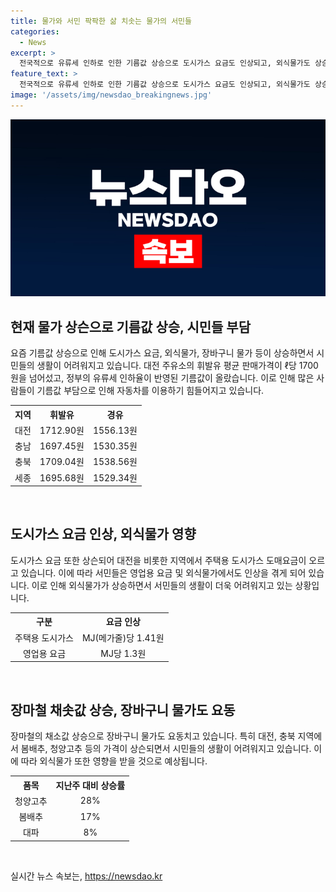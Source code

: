 ```yaml
---
title: 물가와 서민 팍팍한 삶 치솟는 물가의 서민들
categories:
  - News
excerpt: >
  전국적으로 유류세 인하로 인한 기름값 상승으로 도시가스 요금도 인상되고, 외식물가도 상승하여 장마철 채소값 상승으로 인한 장바구니 물가요동이 심해지고 있다. 대전에서는 휘발유 가격이 ℓ당 1700원을 넘어섰으며, 이로 인해 많은 이들이 차를 끌고 다니지 않게 되었다. 또한 도시가스 요금도 상승하여 서민들의 부담이 더해지고, 장마철 채소값 상승으로 심각한 영향을 받고 있다. 7일 유가정보 서비스 오피넷에 따르면 주유소의 휘발유와 경유 모두 주간 기준으로 2주 연속 상승했으며, 도시가스 요금도 지난해 5월 이후 1년 2개월 만에 오르는 등, 가계 부담이 커지고 있다. 이에 대한 시민들의 불만이 높아지고 있으며, 영세상공인과 소상공인들도 어려움을 호소하고 있다.
feature_text: >
  전국적으로 유류세 인하로 인한 기름값 상승으로 도시가스 요금도 인상되고, 외식물가도 상승하여 장마철 채소값 상승으로 인한 장바구니 물가요동이 심해지고 있다. 대전에서는 휘발유 가격이 ℓ당 1700원을 넘어섰으며, 이로 인해 많은 이들이 차를 끌고 다니지 않게 되었다. 또한 도시가스 요금도 상승하여 서민들의 부담이 더해지고, 장마철 채소값 상승으로 심각한 영향을 받고 있다. 7일 유가정보 서비스 오피넷에 따르면 주유소의 휘발유와 경유 모두 주간 기준으로 2주 연속 상승했으며, 도시가스 요금도 지난해 5월 이후 1년 2개월 만에 오르는 등, 가계 부담이 커지고 있다. 이에 대한 시민들의 불만이 높아지고 있으며, 영세상공인과 소상공인들도 어려움을 호소하고 있다.
image: '/assets/img/newsdao_breakingnews.jpg'
---
```


<p><img src="/assets/img/newsdao_breakingnews.jpg" alt="ranknews 속보" /></p>

<h2 data-ke-size="size26">현재 물가 상슨으로 기름값 상승, 시민들 부담</h2>

<p data-ke-size="size16">요즘 기름값 상승으로 인해 도시가스 요금, 외식물가, 장바구니 물가 등이 상승하면서 시민들의 생활이 어려워지고 있습니다. 대전 주유소의 휘발유 평균 판매가격이 ℓ당 1700원을 넘어섰고, 정부의 유류세 인하율이 반영된 기름값이 올랐습니다. 이로 인해 많은 사람들이 기름값 부담으로 인해 자동차를 이용하기 힘들어지고 있습니다.</p>

<table>
    <tr>
        <th>지역</th>
        <th>휘발유</th>
        <th>경유</th>
    </tr>
    <tr>
        <td style="text-align: center;">대전</td>
        <td style="text-align: center;">1712.90원</td>
        <td style="text-align: center;">1556.13원</td>
    </tr>
    <tr>
        <td style="text-align: center;">충남</td>
        <td style="text-align: center;">1697.45원</td>
        <td style="text-align: center;">1530.35원</td>
    </tr>
    <tr>
        <td style="text-align: center;">충북</td>
        <td style="text-align: center;">1709.04원</td>
        <td style="text-align: center;">1538.56원</td>
    </tr>
    <tr>
        <td style="text-align: center;">세종</td>
        <td style="text-align: center;">1695.68원</td>
        <td style="text-align: center;">1529.34원</td>
    </tr>
</table>

<p data-ke-size="size16">&nbsp;</p>

<h2 data-ke-size="size26">도시가스 요금 인상, 외식물가 영향</h2>

<p data-ke-size="size16">도시가스 요금 또한 상슨되어 대전을 비롯한 지역에서 주택용 도시가스 도매요금이 오르고 있습니다. 이에 따라 서민들은 영업용 요금 및 외식물가에서도 인상을 겪게 되어 있습니다. 이로 인해 외식물가가 상승하면서 서민들의 생활이 더욱 어려워지고 있는 상황입니다.</p>

<table>
    <tr>
        <th>구분</th>
        <th>요금 인상</th>
    </tr>
    <tr>
        <td style="text-align: center;">주택용 도시가스</td>
        <td style="text-align: center;">MJ(메가줄)당 1.41원</td>
    </tr>
    <tr>
        <td style="text-align: center;">영업용 요금</td>
        <td style="text-align: center;">MJ당 1.3원</td>
    </tr>
</table>

<p data-ke-size="size16">&nbsp;</p>

<h2 data-ke-size="size26">장마철 채솟값 상승, 장바구니 물가도 요동</h2>

<p data-ke-size="size16">장마철의 채소값 상승으로 장바구니 물가도 요동치고 있습니다. 특히 대전, 충북 지역에서 봄배추, 청양고추 등의 가격이 상슨되면서 시민들의 생활이 어려워지고 있습니다. 이에 따라 외식물가 또한 영향을 받을 것으로 예상됩니다.</p>

<table>
    <tr>
        <th>품목</th>
        <th>지난주 대비 상승률</th>
    </tr>
    <tr>
        <td style="text-align: center;">청양고추</td>
        <td style="text-align: center;">28%</td>
    </tr>
    <tr>
        <td style="text-align: center;">봄배추</td>
        <td style="text-align: center;">17%</td>
    </tr>
    <tr>
        <td style="text-align: center;">대파</td>
        <td style="text-align: center;">8%</td>
    </tr>
</table>

<p data-ke-size="size16">&nbsp;</p>
실시간 뉴스 속보는, <a href="https://newsdao.kr" rel="dofollow">https://newsdao.kr</a>


